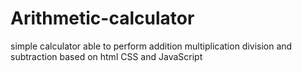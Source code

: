 # Arithmetic-calculator
simple calculator able to perform addition multiplication division and subtraction based on html CSS and JavaScript 
